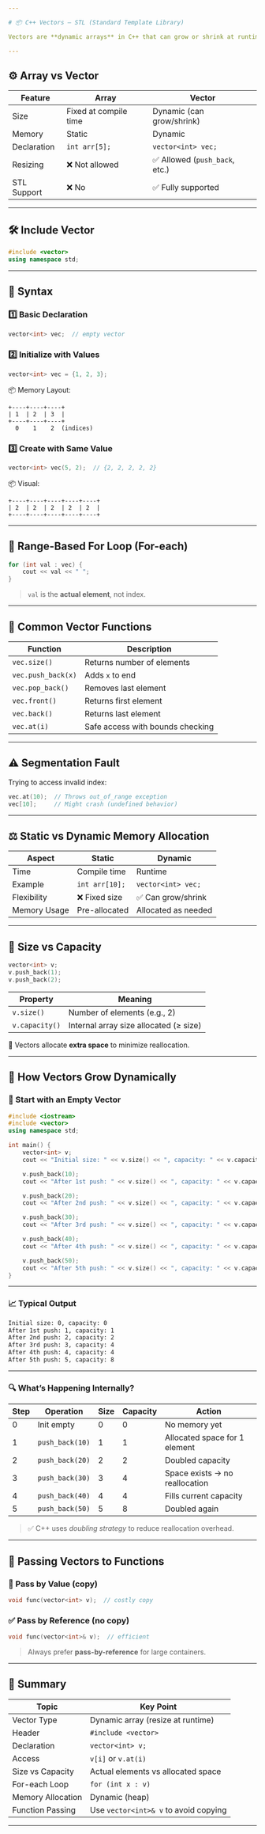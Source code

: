 ```yaml
---

# 📦 C++ Vectors – STL (Standard Template Library)

Vectors are **dynamic arrays** in C++ that can grow or shrink at runtime.

---
```


## ⚙️ Array vs Vector

| Feature     | Array                 | Vector                        |
| ----------- | --------------------- | ----------------------------- |
| Size        | Fixed at compile time | Dynamic (can grow/shrink)     |
| Memory      | Static                | Dynamic                       |
| Declaration | `int arr[5];`         | `vector<int> vec;`            |
| Resizing    | ❌ Not allowed         | ✅ Allowed (`push_back`, etc.) |
| STL Support | ❌ No                  | ✅ Fully supported             |

---

## 🛠️ Include Vector

```cpp
#include <vector>
using namespace std;
```

---

## 🧾 Syntax

### 1️⃣ Basic Declaration

```cpp
vector<int> vec;  // empty vector
```

### 2️⃣ Initialize with Values

```cpp
vector<int> vec = {1, 2, 3};
```

📦 Memory Layout:

```
+----+----+----+
| 1  | 2  | 3  |
+----+----+----+
  0    1    2  (indices)
```

### 3️⃣ Create with Same Value

```cpp
vector<int> vec(5, 2);  // {2, 2, 2, 2, 2}
```

📦 Visual:

```
+----+----+----+----+----+
| 2  | 2  | 2  | 2  | 2  |
+----+----+----+----+----+
```

---

## 🔁 Range-Based For Loop (For-each)

```cpp
for (int val : vec) {
    cout << val << " ";
}
```

> `val` is the **actual element**, not index.

---

## 🧩 Common Vector Functions

| Function           | Description                      |
| ------------------ | -------------------------------- |
| `vec.size()`       | Returns number of elements       |
| `vec.push_back(x)` | Adds `x` to end                  |
| `vec.pop_back()`   | Removes last element             |
| `vec.front()`      | Returns first element            |
| `vec.back()`       | Returns last element             |
| `vec.at(i)`        | Safe access with bounds checking |

---

## ⚠️ Segmentation Fault

Trying to access invalid index:

```cpp
vec.at(10);  // Throws out_of_range exception
vec[10];     // Might crash (undefined behavior)
```

---

## ⚖️ Static vs Dynamic Memory Allocation

| Aspect       | Static         | Dynamic             |
| ------------ | -------------- | ------------------- |
| Time         | Compile time   | Runtime             |
| Example      | `int arr[10];` | `vector<int> vec;`  |
| Flexibility  | ❌ Fixed size   | ✅ Can grow/shrink   |
| Memory Usage | Pre-allocated  | Allocated as needed |

---

## 📐 Size vs Capacity

```cpp
vector<int> v;
v.push_back(1);
v.push_back(2);
```

| Property       | Meaning                                |
| -------------- | -------------------------------------- |
| `v.size()`     | Number of elements (e.g., 2)           |
| `v.capacity()` | Internal array size allocated (≥ size) |

📌 Vectors allocate **extra space** to minimize reallocation.

---

## 🧠 How Vectors Grow Dynamically

### 🧪 Start with an Empty Vector

```cpp
#include <iostream>
#include <vector>
using namespace std;

int main() {
    vector<int> v;
    cout << "Initial size: " << v.size() << ", capacity: " << v.capacity() << endl;

    v.push_back(10);
    cout << "After 1st push: " << v.size() << ", capacity: " << v.capacity() << endl;

    v.push_back(20);
    cout << "After 2nd push: " << v.size() << ", capacity: " << v.capacity() << endl;

    v.push_back(30);
    cout << "After 3rd push: " << v.size() << ", capacity: " << v.capacity() << endl;

    v.push_back(40);
    cout << "After 4th push: " << v.size() << ", capacity: " << v.capacity() << endl;

    v.push_back(50);
    cout << "After 5th push: " << v.size() << ", capacity: " << v.capacity() << endl;
}
```

---

### 📈 Typical Output

```bash
Initial size: 0, capacity: 0
After 1st push: 1, capacity: 1
After 2nd push: 2, capacity: 2
After 3rd push: 3, capacity: 4
After 4th push: 4, capacity: 4
After 5th push: 5, capacity: 8
```

---

### 🔍 What’s Happening Internally?

| Step | Operation       | Size | Capacity | Action                         |
| ---- | --------------- | ---- | -------- | ------------------------------ |
| 0    | Init empty      | 0    | 0        | No memory yet                  |
| 1    | `push_back(10)` | 1    | 1        | Allocated space for 1 element  |
| 2    | `push_back(20)` | 2    | 2        | Doubled capacity               |
| 3    | `push_back(30)` | 3    | 4        | Space exists → no reallocation |
| 4    | `push_back(40)` | 4    | 4        | Fills current capacity         |
| 5    | `push_back(50)` | 5    | 8        | Doubled again                  |

> ✅ C++ uses *doubling strategy* to reduce reallocation overhead.

---

## 🔗 Passing Vectors to Functions

### 🔴 Pass by Value (copy)

```cpp
void func(vector<int> v);  // costly copy
```

### ✅ Pass by Reference (no copy)

```cpp
void func(vector<int>& v);  // efficient
```

> Always prefer **pass-by-reference** for large containers.

---

## 🧠 Summary

| Topic             | Key Point                             |
| ----------------- | ------------------------------------- |
| Vector Type       | Dynamic array (resize at runtime)     |
| Header            | `#include <vector>`                   |
| Declaration       | `vector<int> v;`                      |
| Access            | `v[i]` or `v.at(i)`                   |
| Size vs Capacity  | Actual elements vs allocated space    |
| For-each Loop     | `for (int x : v)`                     |
| Memory Allocation | Dynamic (heap)                        |
| Function Passing  | Use `vector<int>& v` to avoid copying |

---
